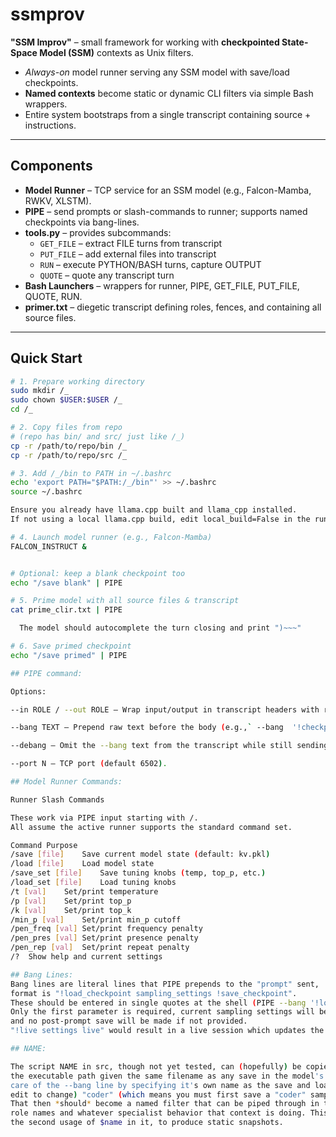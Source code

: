 # ssmprov
**"SSM Improv"** – small framework for working with **checkpointed State-Space Model (SSM)** contexts as Unix filters.

- *Always-on* model runner serving any SSM model with save/load checkpoints.  
- **Named contexts** become static or dynamic CLI filters via simple Bash wrappers.  
- Entire system bootstraps from a single transcript containing source + instructions.  

---

## Components

- **Model Runner** – TCP service for an SSM model (e.g., Falcon-Mamba, RWKV, XLSTM).  
- **PIPE** – send prompts or slash-commands to runner; supports named checkpoints via bang-lines.  
- **tools.py** – provides subcommands:  
  - `GET_FILE` – extract FILE turns from transcript  
  - `PUT_FILE` – add external files into transcript  
  - `RUN` – execute PYTHON/BASH turns, capture OUTPUT  
  - `QUOTE` – quote any transcript turn  
- **Bash Launchers** – wrappers for runner, PIPE, GET_FILE, PUT_FILE, QUOTE, RUN.  
- **primer.txt** – diegetic transcript defining roles, fences, and containing all source files.  

---

## Quick Start

```bash
# 1. Prepare working directory
sudo mkdir /_
sudo chown $USER:$USER /_
cd /_

# 2. Copy files from repo
# (repo has bin/ and src/ just like /_)
cp -r /path/to/repo/bin /_
cp -r /path/to/repo/src /_

# 3. Add /_/bin to PATH in ~/.bashrc
echo 'export PATH="$PATH:/_/bin"' >> ~/.bashrc
source ~/.bashrc

Ensure you already have llama.cpp built and llama_cpp installed.
If not using a local llama.cpp build, edit local_build=False in the runner script.

# 4. Launch model runner (e.g., Falcon-Mamba)
FALCON_INSTRUCT &


# Optional: keep a blank checkpoint too
echo "/save blank" | PIPE

# 5. Prime model with all source files & transcript
cat prime_clir.txt | PIPE 

  The model should autocomplete the turn closing and print ")~~~"

# 6. Save primed checkpoint
echo "/save primed" | PIPE

## PIPE command:

Options:

--in ROLE / --out ROLE — Wrap input/output in transcript headers with roles.

--bang TEXT — Prepend raw text before the body (e.g.,` --bang  '!checkpoint file headers' `).

--debang — Omit the --bang text from the transcript while still sending it.

--port N — TCP port (default 6502).

## Model Runner Commands:

Runner Slash Commands

These work via PIPE input starting with /.
All assume the active runner supports the standard command set.

Command	Purpose
/save [file]	Save current model state (default: kv.pkl)
/load [file]	Load model state
/save_set [file]	Save tuning knobs (temp, top_p, etc.)
/load_set [file]	Load tuning knobs
/t [val]	Set/print temperature
/p [val]	Set/print top_p
/k [val]	Set/print top_k
/min_p [val]	Set/print min_p cutoff
/pen_freq [val]	Set/print frequency penalty
/pen_pres [val]	Set/print presence penalty
/pen_rep [val]	Set/print repeat penalty
/?	Show help and current settings

## Bang Lines:
Bang lines are literal lines that PIPE prepends to the "prompt" sent,
format is "!load_checkpoint sampling_settings !save_checkpoint".
These should be entered in single quotes at the shell (PIPE --bang '!load set save').
Only the first parameter is required, current sampling settings will be used if not provided
and no post-prompt save will be made if not provided.
"!live settings live" would result in a live session which updates the checkpoint after each prompt.

## NAME:

The script NAME in src, though not yet tested, can (hopefully) be copied into /_/bin or elsewhere in
the executable path given the same filename as any save in the model's checkpoint directory.  It takes
care of the --bang line by specifying it's own name as the save and load checkpoint and (hard-coded,
edit to change) "coder" (which means you must first save a "coder" sampling settings file) sampling.
That then *should* become a named filter that can be piped through in the shell, with input and output
role names and whatever specialist behavior that context is doing. This script can be edited, removing
the second usage of $name in it, to produce static snapshots.
